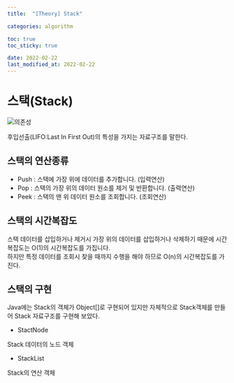 ```yaml
---
title:  "[Theory] Stack"

categories: algorithm

toc: true
toc_sticky: true

date: 2022-02-22
last_modified_at: 2022-02-22
---
```


# 스택(Stack)

![의존성]({{site.url}}/assets/image/2022-02-22/Stack001.PNG)

후입선출(LIFO:Last In First Out)의 특성을 가지는 자료구조를 말한다.

## 스택의 연산종류

- Push : 스택에 가장 위에 데이터를 추가합니다. (입력연산)
- Pop : 스택의 가장 위의 데이터 원소를 제거 및 반환합니다. (출력연산)
- Peek : 스택의 맨 위 데이터 원소를 조회합니다. (조회연산)

## 스택의 시간복잡도

스택 데이터를 삽입하거나 제거시 가장 위의 데이터를 삽입하거나 삭제하기 때문에 시간복잡도는 O(1)의 시간복잡도를 가집니다.  
하지만 특정 데이터를 조회시 찾을 때까지 수행을 해야 하므로 O(n)의 시간복잡도를 가진다.

## 스택의 구현

Java에는 Stack의 객체가 Object[]로 구현되어 있지만 자체적으로 Stack객체를 만들어 Stack 자료구조를 구현해 보았다.


- StactNode

Stack 데이터의 노드 객체

<script src="https://gist.github.com/dh37789/1384c4e11141fe3126745ee63aa9ce01.js"></script>

- StackList

Stack의 연산 객체

<script src="https://gist.github.com/dh37789/4427aac45d2a00266b73414ff0bcfc70.js"></script>